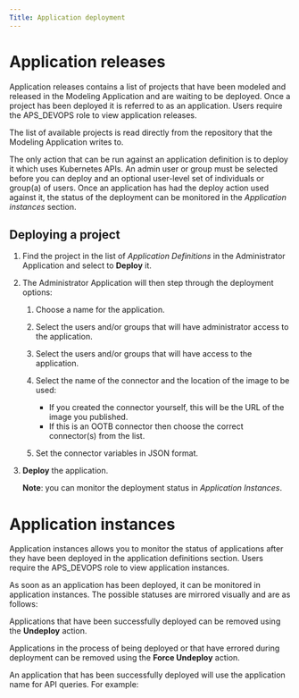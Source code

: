 ```yaml
---
Title: Application deployment
--- 
```


# Application releases
Application releases contains a list of projects that have been modeled and released in the Modeling Application and are waiting to be deployed. Once a project has been deployed it is referred to as an application. Users require the APS_DEVOPS role to view application releases. 

The list of available projects is read directly from the repository that the Modeling Application writes to. 

The only action that can be run against an application definition is to deploy it which uses Kubernetes APIs. An admin user or group must be selected before you can deploy and an optional user-level set of individuals or group(a) of users. Once an application has had the deploy action used against it, the status of the deployment can be monitored in the *Application instances* section.  

## Deploying a project
1. Find the project in the list of *Application Definitions*  in the Administrator Application and select to **Deploy** it. 
2. The Administrator Application will then step through the deployment options:

	1. Choose a name for the application.
	2. Select the users and/or groups that will have administrator access to the application.
	3. Select the users and/or groups that will have access to the application. 
	4. Select the name of the connector and the location of the image to be used:

		* If you created the connector yourself, this will be the URL of the image you 		published.
		* If this is an OOTB connector then choose the correct connector(s) from the list. 

	5. Set the connector variables in JSON format.
3. **Deploy** the application. 

	**Note**: you can monitor the deployment status in *Application Instances*.

# Application instances
Application instances allows you to monitor the status of applications after they have been deployed in the application definitions section. Users require the APS_DEVOPS role to view application instances.

As soon as an application has been deployed, it can be monitored in application instances. The possible statuses are mirrored visually and are as follows:

Applications that have been successfully deployed can be removed using the **Undeploy** action. 

Applications in the process of being deployed or that have errored during deployment can be removed using the **Force Undeploy** action. 

An application that has been successfully deployed will use the application name for API queries. For example: 
